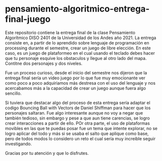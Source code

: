 # pensamiento-algoritmico-entrega-final-juego
Este repositorio contiene la entrega final de la clase Pensamiento Algorítmico DISO 2401 de la Universidad de los Andes año 2021. La entrega consiste en, 
a partir de lo aprendido sobre lenguaje de programación en processing durante el semestre, crear un juego de libre elección. En este caso, es un juego de 
plataformeo en el cual usando el teclado debes hacer que tu personaje esquive los obstaculos y llegue al otro lado del mapa. Contitne dos personajes y dos 
niveles. 

Fue un proceso curioso, desde el inicio del semestre nos dijeron que la entrega final sería un video juego por lo que fue muy emocionante ver como poco a 
poco adquiriamos más destresa con el uso del lenguaje y nos acercabamos más a la capacidad de crear un juego aunque fuera algo sencillo.

Si tuviera que destacar algo del proceso de esta entrega sería adaptar el codigo Bouncing Ball with Vectors de Daniel Shiffman para hacer que los personajes 
saltaran. Fue algo interesante aunque no voy a negar que también tedioso, sin embargo y pese a que aun tiene carencias, se logro crear interacciones a partir
de ello. POr otra parte, el uso de plataformas movibles en las que te puedas posar fue un tema que intente explorar, no se logro aplicar del todo y más si se 
usaba el salto que aplique como base, pero de todos modos lo considero un reto el cual sería muy increible seguir investigando.

Gracias por tu atención y que lo disfrutes.


